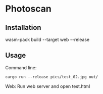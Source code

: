 # Photoscan

## Installation

wasm-pack build --target web --release

## Usage

Command line:

```
cargo run --release pics/test_02.jpg out/
```

Web: Run web server and open test.html

